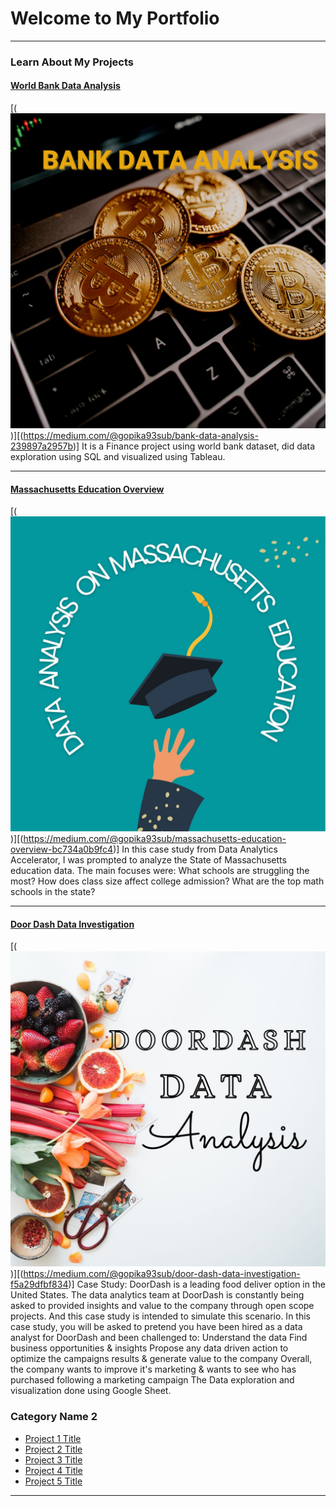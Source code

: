 # Welcome to My Portfolio

---

### Learn About My Projects

#### [World Bank Data Analysis](https://medium.com/@gopika93sub/bank-data-analysis-239897a2957b)
[(<img src="images/bank image.png?raw=true"/>)][(https://medium.com/@gopika93sub/bank-data-analysis-239897a2957b)]
It is a Finance project using world bank dataset, did data exploration using SQL and visualized using Tableau.

---
#### [Massachusetts Education Overview](https://medium.com/@gopika93sub/massachusetts-education-overview-bc734a0b9fc4)
[(<img src="images/Ma_logo.jpg?raw=true"/>)][(https://medium.com/@gopika93sub/massachusetts-education-overview-bc734a0b9fc4)]
In this case study from Data Analytics Accelerator, I was prompted to analyze the State of Massachusetts education data. The main focuses were:
What schools are struggling the most?
How does class size affect college admission?
What are the top math schools in the state? 

---
#### [Door Dash Data Investigation](https://medium.com/@gopika93sub/door-dash-data-investigation-f5a29dfbf834)
[(<img src="images/doorlogo.jpg?raw=true"/>)][(https://medium.com/@gopika93sub/door-dash-data-investigation-f5a29dfbf834)]
Case Study: DoorDash is a leading food deliver option in the United States. 
The data analytics team at DoorDash is constantly being asked to provided insights and value to the company through open scope projects. And this case study is intended to simulate this scenario. In this case study, you will be asked to pretend you have been hired as a data analyst for DoorDash and been challenged to:
Understand the data
Find business opportunities & insights
Propose any data driven action to optimize the campaigns results & generate value to the company
Overall, the company wants to improve it's marketing & wants to see who has purchased following a marketing campaign
The Data exploration and visualization done using  Google Sheet.

### Category Name 2

- [Project 1 Title](http://example.com/)
- [Project 2 Title](http://example.com/)
- [Project 3 Title](http://example.com/)
- [Project 4 Title](http://example.com/)
- [Project 5 Title](http://example.com/)

---




